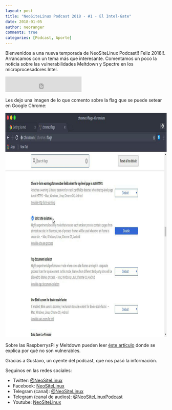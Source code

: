 ```yaml
---
layout: post
title: "NeoSiteLinux Podcast 2018 - #1 - El Intel-Gate"
date: 2018-01-05
author: neoranger
comments: true
categories: [Podcast, Aporte]
---
```


Bienvenidos a una nueva temporada de NeoSiteLinux Podcast!! Feliz 2018!!. Arrancamos con un tema más que interesante. Comentamos un poco la noticia sobre las vulnerabilidades Meltdown y Spectre en los microprocesadores Intel.

<iframe width="238" height="48" frameborder="0" allowfullscreen="" scrolling="no" src="https://ar.ivoox.com/es/player_ek_22998056_2_1.html?data=k5emm52UeZehhpywj5aYaZS1lZmah5yncZOhhpywj5WRaZi3jpWah5ynca_Z0LjW1sqwrc_p2ZC90cnHpdTojJedk52PcYyZk5iejZKPic2fqtPhx9GRi8LoxpKSmaiRksbjs8bbycrWcYarpJKh&"></iframe>

Les dejo una imagen de lo que comento sobre la flag que se puede setear en Google Chrome:

<p align="center">
<img src="/images/meltdown_chrome.jpg" width="750" height="700" alt="_Logo">
</p>

Sobre las RaspberrysPi y Meltdown pueden leer [éste artículo](https://www.raspberrypi.org/blog/why-raspberry-pi-isnt-vulnerable-to-spectre-or-meltdown/) donde se explica por qué no son vulnerables.

Gracias a Gustavo, un oyente del podcast, que nos pasó la información.

Seguinos en las redes sociales:
* Twitter: [@NeoSiteLinux](https://twitter.com/neositelinux)
* Facebook: [NeoSiteLinux](https://facebook.com/neositelinux)
* Telegram (canal): [@NeoSiteLinux](https://t.me/neositelinux)
* Telegram (canal de audios): [@NeoSiteLinuxPodcast](https://t.me/neositelinuxpodcast)
* Youtube: [NeoSiteLinux](https://www.youtube.com/user/neositelinux)